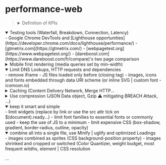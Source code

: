 <!-- This content will not appear in the rendered Markdown -->
<!-- This content will not appear in the rendered Markdown -->
# performance-web

> <details>
>  <summary>Definition of KPIs</summary>
> </details>

<details open>
  <summary>Testing tools (Waterfall, Breakdown, Connection, Latency)</summary>
- Google Chrome DevTools and  [Lighthouse opportunities](https://developer.chrome.com/docs/lighthouse/performance/)  
- [gtmetrix.com](https://gtmetrix.com/)  
- [webpagetest.org](https://www.webpagetest.org/)  
- [dareboost.com](https://www.dareboost.com/fr/compare)'s two page comparison<br/>
</details>

<details>
  <summary>Mobile first rendering (media queries set by min-width)</summary>
</details>

<details open>
  <summary>Limit DNS Lookups, HTTP requests and dependencies</summary>
- remove iframe  
- JS files loaded only before </body> (closing tag)  
- images, icons and fonts embedded through data URI scheme (or inline SVG | custom font - icomoon.io)  
</details>

<details>
  <summary>Caching (Content Delivery Network, Merge HTTP...</summary>
</details>

<details>
  <summary>Use compression (JSON Data object, Gzip ⚠️ mitigating BREACH Attack, ...)</summary>
</details>
  
<details open>
  <summary>keep it smart and simple</summary>
- limit widgets (replace by link or use the src attr tick on $(document).ready...)  
- limit font families to essential fonts or commonly used  
- keep the use of JS to a minimum  
- limit expensive CSS (box-shadow, gradient, border-radius, outline, opacity)  
</details>

<details open>
  <summary>combine all into a single file, use Minify | uglify and optimized Loadings</summary>
- images combined as sprites (CSS background-position property)  
- images shrinked and cropped or switched (Color Quantizer, weight budget, most frequent witdhs, <picture> element | CSS resolution <img srcset...)  
- JPG progressive format (very large images)  
- animated GIF to FFmpeg or CSS3 animation  
</details>

...  
